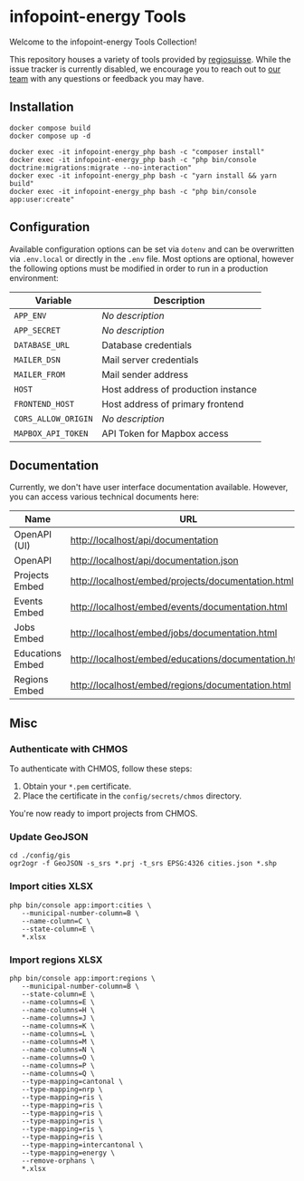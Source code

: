 # infopoint-energy Tools

Welcome to the infopoint-energy Tools Collection!

This repository houses a variety of tools provided by [regiosuisse](https://regiosuisse.ch). 
While the issue tracker is currently disabled, we encourage you to reach out to [our team](https://regiosuisse.ch/regiosuisse-team) with any questions or feedback you may have.

## Installation

    docker compose build
    docker compose up -d
    
    docker exec -it infopoint-energy_php bash -c "composer install"
    docker exec -it infopoint-energy_php bash -c "php bin/console doctrine:migrations:migrate --no-interaction"
    docker exec -it infopoint-energy_php bash -c "yarn install && yarn build"
    docker exec -it infopoint-energy_php bash -c "php bin/console app:user:create"

## Configuration

Available configuration options can be set via `dotenv` and can be overwritten via `.env.local` or directly in the `.env` file. 
Most options are optional, however the following options must be modified in order to run in a production environment:

| Variable            | Description                         |
|---------------------|-------------------------------------|
| `APP_ENV`           | _No description_                    |
| `APP_SECRET`        | _No description_                    |
| `DATABASE_URL`      | Database credentials                |
| `MAILER_DSN`        | Mail server credentials             |
| `MAILER_FROM`       | Mail sender address                 |
| `HOST`              | Host address of production instance |
| `FRONTEND_HOST`     | Host address of primary frontend    |
| `CORS_ALLOW_ORIGIN` | _No description_                    |
| `MAPBOX_API_TOKEN`  | API Token for Mapbox access         |

## Documentation

Currently, we don't have user interface documentation available. However, you can access various technical documents here:

| Name             | URL                                                                                                          |
|------------------|--------------------------------------------------------------------------------------------------------------|
| OpenAPI (UI)     | [http://localhost/api/documentation](http://localhost/api/documentation)                                     |
| OpenAPI          | [http://localhost/api/documentation.json](http://localhost/api/documentation.json)                           |
| Projects Embed   | [http://localhost/embed/projects/documentation.html](http://localhost/embed/projects/documentation.html)     |
| Events Embed     | [http://localhost/embed/events/documentation.html](http://localhost/embed/events/documentation.html)         |
| Jobs Embed       | [http://localhost/embed/jobs/documentation.html](http://localhost/embed/jobs/documentation.html)             |
| Educations Embed | [http://localhost/embed/educations/documentation.html](http://localhost/embed/educations/documentation.html) |
| Regions Embed    | [http://localhost/embed/regions/documentation.html](http://localhost/embed/regions/documentation.html)       |

## Misc

### Authenticate with CHMOS

To authenticate with CHMOS, follow these steps:

1. Obtain your `*.pem` certificate.
2. Place the certificate in the `config/secrets/chmos` directory.

You're now ready to import projects from CHMOS.

### Update GeoJSON

```
cd ./config/gis
ogr2ogr -f GeoJSON -s_srs *.prj -t_srs EPSG:4326 cities.json *.shp
```

### Import cities XLSX

```
php bin/console app:import:cities \
   --municipal-number-column=B \
   --name-column=C \
   --state-column=E \
   *.xlsx
```

### Import regions XLSX

```
php bin/console app:import:regions \
   --municipal-number-column=B \
   --state-column=E \
   --name-columns=E \
   --name-columns=H \
   --name-columns=J \
   --name-columns=K \
   --name-columns=L \
   --name-columns=M \
   --name-columns=N \
   --name-columns=O \
   --name-columns=P \
   --name-columns=Q \
   --type-mapping=cantonal \
   --type-mapping=nrp \
   --type-mapping=ris \
   --type-mapping=ris \
   --type-mapping=ris \
   --type-mapping=ris \
   --type-mapping=ris \
   --type-mapping=ris \
   --type-mapping=intercantonal \
   --type-mapping=energy \
   --remove-orphans \
   *.xlsx
```